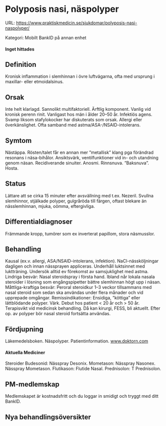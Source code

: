 # Polyposis nasi, näspolyper

URL: https://www.praktiskmedicin.se/sjukdomar/polyposis-nasi-naspolyper/



Kategori: Mobilt BankID på annan enhet

#### Inget hittades

## Definition

Kronisk inflammation i slemhinnan i övre luftvägarna, ofta med ursprung i maxillar- eller etmoidalsinus.

## Orsak

Inte helt klarlagd. Sannolikt multifaktoriell. Ärftlig komponent. Vanlig vid kronisk perenn rinit. Vanligast hos män i ålder 20–50 år. Infektiös agens. Svamp liksom stafylokocker har diskuterats som orsak. Allergi eller överkänslighet. Ofta samband med astma/ASA-/NSAID-intolerans.

## Symtom

Nästäppa. Rösten/talet får en annan mer ”metallisk” klang pga förändrad resonans i näsa-bihålor. Ansiktsvärk, ventilfunktioner vid in- och utandning genom näsan. Recidiverande sinuiter. Anosmi. Rinnsnuva. ”Baksnuva”. Hosta.

## Status

Lättare att se cirka 15 minuter efter avsvällning med t.ex. Nezeril. Svullna slemhinnor, stjälkade polyper, gulgråröda till färgen, oftast blekare än nässlemhinnan, mjuka, oömma, eftergivliga.

## Differentialdiagnoser

Främmande kropp, tumörer som ex inverterat papillom, stora näsmusslor.

## Behandling

Kausal (ex.v. allergi, ASA/NSAID-intolerans, infektion). NaCl-nässköljningar dagligen och innan nässprayen appliceras. Underhåll luktsinnet med luktträning. Undersök alltid ev förekomst av samsjuklighet med astma.
Lindriga besvär: Nasal steroidspray i första hand. Ibland når lokala nasala steroider i lösning som engångspipetter bättre slemhinnan högt upp i näsan.
Måttliga-kraftiga besvär: Peroral steroidkur 1–3 veckor tillsammans med nasal steroid som sedan ska användas under flera månader och vid upprepade omgångar.
Remissindikationer: Ensidiga, ”köttiga” eller lättblödande polyper. Värk. Debut hos patient < 20 år och > 50 år. Terapisvikt vid medicinsk behandling. Då kan kirurgi, FESS, bli aktuellt. Efter op. av polyper bör nasal steroid fortsätta användas.

## Fördjupning

Läkemedelsboken. Näspolyper.
Patientinformation. www.doktorn.com

#### Aktuella Mediciner

Steroider
Budesonid: Nässpray Desonix.
Mometason: Nässpray Nasonex. Nässpray Mometason.
Flutikason: Flutide Nasal.
Prednisolon: T Prednisolon.

## PM-medlemskap

Medlemskapet är kostnadsfritt och du loggar in smidigt och tryggt med ditt BankID.

## Nya behandlingsöversikter

